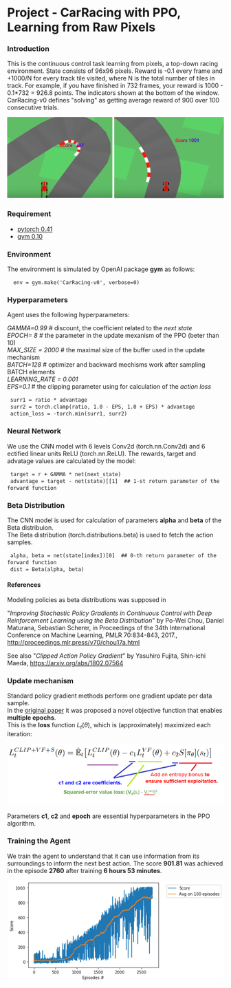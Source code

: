 # Project - CarRacing with PPO, Learning from Raw Pixels 

### Introduction

This is the continuous control task learning from pixels, a top-down racing environment. 
State consists of 96x96 pixels. Reward is -0.1 every frame and +1000/N for every track tile visited, 
where N is the total number of tiles in track. For example, if you have finished in 732 frames, 
your reward is 1000 - 0.1\*732 = 926.8 points. The indicators shown at the bottom of the window. 
CarRacing-v0 defines "solving" as getting average reward of 900 over 100 consecutive trials.

![](images/plot_Reward_200-1000.png)

### Requirement

* [pytorch 0.41](https://pytorch.org/)
* [gym 0.10](https://github.com/openai/gym)

### Environment
The environment is simulated by OpenAI package __gym__ as follows:

      env = gym.make('CarRacing-v0', verbose=0)
      
### Hyperparameters

Agent uses the following hyperparameters:   

_GAMMA=0.99_ # discount, the coefficient related to the _next state_    
_EPOCH= 8_ # the parameter in the update mexanism of the PPO  (beter than 10)   
_MAX_SIZE = 2000_ # the maximal size of the buffer used in the update mechanism   
_BATCH=128_  # optimizer and backward mechisms work after sampling BATCH elements   
_LEARNING_RATE = 0.001_   
_EPS=0.1_ # the clipping parameter using for calculation of the _action loss_    

     surr1 = ratio * advantage
     surr2 = torch.clamp(ratio, 1.0 - EPS, 1.0 + EPS) * advantage
     action_loss = -torch.min(surr1, surr2)

### Neural Network

We use the CNN model with 6 levels Conv2d (torch.nn.Conv2d) and 6 ectified linear units ReLU (torch.nn.ReLU).
The rewards, target and advatage values are calculated by the model:

     target = r + GAMMA * net(next_state)
     advantage = target - net(state)[[1]  ## 1-st return parameter of the forward function
     
### Beta Distribution

The CNN model is used for calculation of parameters __alpha__ and __beta__ of the Beta distribuion.    
The Beta distribution (torch.distributions.beta) is used to fetch the action samples.

     alpha, beta = net(state[index])[0]  ## 0-th return parameter of the forward function
     dist = Beta(alpha, beta)

#### References
Modeling policies as beta distributions was supposed in

"_Improving Stochastic Policy Gradients in Continuous Control with Deep Reinforcement Learning using the Beta Distribution_"
by Po-Wei Chou, Daniel Maturana, Sebastian Scherer, in Proceedings of the 34th International Conference on Machine Learning, PMLR 70:834-843, 2017., http://proceedings.mlr.press/v70/chou17a.html

See also "_Clipped Action Policy Gradient_" by Yasuhiro Fujita, Shin-ichi Maeda, https://arxiv.org/abs/1802.07564

### Update mechanism

Standard policy gradient methods perform one gradient update per data sample.     
In the [original paper](https://arxiv.org/abs/1707.06347) it was proposed a novel objective function that enables **multiple epochs**.   
This is  the **loss** function $L_{t}(\theta)$, which is (approximately) maximized each iteration:    

![](images/objective_function_07.png)

Parameters **c1**, **c2** and **epoch** are essential hyperparameters in the PPO algorithm.

 
### Training the Agent

We train the agent to understand that it can use information from its surroundings to inform the next best action.
The score **901.81** was achieved in the episode **2760** after training **6 hours 53 minutes**.   

![](images/plot_2760episodes.png)
